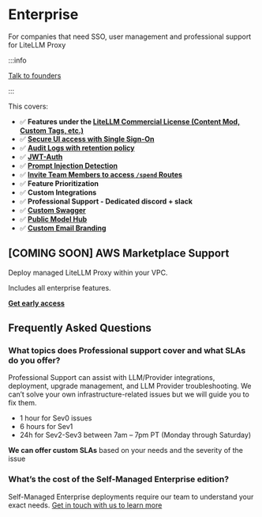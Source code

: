 # Enterprise
For companies that need SSO, user management and professional support for LiteLLM Proxy

:::info

[Talk to founders](https://calendly.com/d/4mp-gd3-k5k/litellm-1-1-onboarding-chat)

:::

This covers: 
- ✅ **Features under the [LiteLLM Commercial License (Content Mod, Custom Tags, etc.)](https://docs.litellm.ai/docs/proxy/enterprise)**
- ✅ [**Secure UI access with Single Sign-On**](../docs/proxy/ui.md#setup-ssoauth-for-ui)
- ✅ [**Audit Logs with retention policy**](../docs/proxy/enterprise.md#audit-logs)
- ✅ [**JWT-Auth**](../docs/proxy/token_auth.md)
- ✅ [**Prompt Injection Detection**](#prompt-injection-detection-lakeraai)
- ✅ [**Invite Team Members to access `/spend` Routes**](../docs/proxy/cost_tracking#allowing-non-proxy-admins-to-access-spend-endpoints)
- ✅ **Feature Prioritization**
- ✅ **Custom Integrations**
- ✅ **Professional Support - Dedicated discord + slack**
- ✅ [**Custom Swagger**](../docs/proxy/enterprise.md#swagger-docs---custom-routes--branding)
- ✅ [**Public Model Hub**](../docs/proxy/enterprise.md#public-model-hub)
- ✅ [**Custom Email Branding**](../docs/proxy/email.md#customizing-email-branding)



## [COMING SOON] AWS Marketplace Support

Deploy managed LiteLLM Proxy within your VPC.

Includes all enterprise features.

[**Get early access**](https://calendly.com/d/4mp-gd3-k5k/litellm-1-1-onboarding-chat)

## Frequently Asked Questions

### What topics does Professional support cover and what SLAs do you offer?

Professional Support can assist with LLM/Provider integrations, deployment, upgrade management, and LLM Provider troubleshooting.  We can’t solve your own infrastructure-related issues but we will guide you to fix them.

- 1 hour for Sev0 issues
- 6 hours for Sev1
- 24h for Sev2-Sev3 between 7am – 7pm PT (Monday through Saturday)

**We can offer custom SLAs** based on your needs and the severity of the issue

### What’s the cost of the Self-Managed Enterprise edition?

Self-Managed Enterprise deployments require our team to understand your exact needs. [Get in touch with us to learn more](https://calendly.com/d/4mp-gd3-k5k/litellm-1-1-onboarding-chat)
